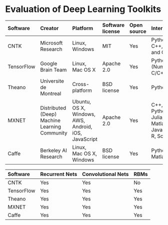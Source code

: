 # Evaluation of Deep Learning Toolkits
| Software | Creator | Platform | Software license | Open source | Interface | CUDA support | 
|:----------|:-------|:---------|:-----------------|:------------|:----------|:------------|
| CNTK | Microsoft Research | Linux, Windows | MIT | Yes | Python, C++, C# and CLI | Yes |
| TensorFlow | Google Brain Team | Linux, Mac OS X| Apache 2.0 | Yes | Python (Numpy), C/C++ | Yes |
| Theano | Universite de Montreal | Cross-platform | BSD license | Yes | Python | Yes | Yes |Yes |
| MXNET | Distributed (Deep) Machine Learning Community | Ubuntu, OS X, Windows, AWS, Android, iOS, JavaScript | Apache 2.0 | Yes | C++, Python, Julia, Matlab, JavaScript, R, Scala | Yes |
| Caffe | Berkeley AI Research | Linux, Mac OS X, Windows | BSD license | Yes | Python, Matlab | Yes |


| Software | Recurrent Nets | Convolutional Nets | RBMs |
|:---------|:---------------|:-------------------|:-----|
| CNTK | Yes | Yes | No |
| TensorFlow | Yes | Yes | Yes|
| Theano | Yes |Yes | Yes |
| MXNET | Yes | Yes | Yes |
| Caffe | Yes | Yes | Yes |
